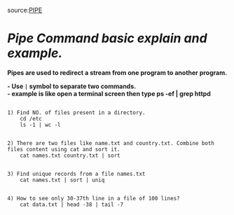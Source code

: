source:[PIPE](https://youtu.be/uF7hFCThf4g?si=TP8mwo0Lg8isPQ5r)

<h1><i>Pipe Command basic explain and example.</i></h1>
<b>Pipes are used to redirect a stream from one program to another program.</b><br>

<b>- Use ```|``` symbol to separate two commands.</b><br>
<b>- example is like open a terminal screen then type ps -ef | grep httpd </b> 

```

1) Find NO. of files present in a directory.
    cd /etc
    ls -1 | wc -l


2) There are two files like name.txt and country.txt. Combine both files content using cat and sort it.
    cat names.txt country.txt | sort


3) Find unique records from a file names.txt
    cat names.txt | sort | uniq


4) How to see only 30-37th line in a file of 100 lines?
    cat data.txt | head -38 | tail -7

```
